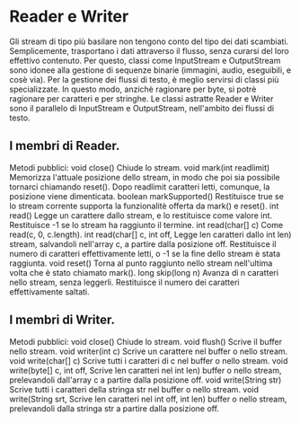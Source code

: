 #  Reader e Writer
Gli stream di tipo più basilare non tengono conto del tipo dei
dati scambiati. Semplicemente, trasportano i dati attraverso
il flusso, senza curarsi del loro effettivo contenuto. Per
questo, classi come InputStream e OutputStream sono idonee
alla gestione di sequenze binarie (immagini, audio,
eseguibili, e cosè via). Per la gestione dei flussi di testo,
è meglio servirsi di classi più specializzate. In questo modo,
anzichè ragionare per byte, si potrè ragionare per caratteri e
per stringhe. Le classi astratte Reader e Writer sono il
parallelo di InputStream e OutputStream, nell'ambito dei
flussi di testo.

## I membri di Reader.

Metodi pubblici:
void close()			Chiude lo stream.
void mark(int readlimit)	Memorizza l'attuale posizione
				dello stream, in modo che poi
				sia possibile tornarci
				chiamando reset(). Dopo
				readlimit caratteri letti,
				comunque, la posizione viene
				dimenticata.
boolean markSupported()		Restituisce true se lo stream
				corrente supporta la
				funzionalitè offerta da mark()
				e reset().
int read()			Legge un carattere dallo
				stream, e lo restituisce come
				valore int. Restituisce -1 se
				lo stream ha raggiunto il
				termine.
int read(char[] c)		Come read(c, 0, c.length).
int read(char[] c, int off,	Legge len caratteri dallo
int len)			stream, salvandoli nell'array
				c, a partire dalla posizione
				off. Restituisce il numero di
				caratteri effettivamente
				letti, o -1 se la fine dello
				stream è stata raggiunta.
void reset()			Torna al punto raggiunto nello
				stream nell'ultima volta che è
				stato chiamato mark().
long skip(long n)		Avanza di n caratteri nello
				stream, senza leggerli.
				Restituisce il numero dei
				caratteri effettivamente
				saltati.

## I membri di Writer.

Metodi pubblici:
void close()			Chiude lo stream.
void flush()			Scrive il buffer nello stream.
void writer(int c)		Scrive un carattere nel buffer
				o nello stream.
void write(char[] c)		Scrive tutti i caratteri di c
				nel buffer o nello stream.
void write(byte[] c, int off,	Scrive len caratteri nel
int len)			buffer o nello stream,
				prelevandoli dall'array c a
				partire dalla posizione off.
void write(String str)		Scrive tutti i caratteri della
				stringa str nel buffer o nello
				stream.
void write(String srt,		Scrive len caratteri nel
int off, int len)		buffer o nello stream,
				prelevandoli dalla stringa str
				a partire dalla posizione off.